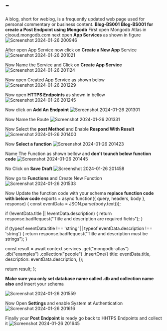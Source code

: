 # -
A blog, short for weblog, is a frequently updated web page used for personal commentary or business content. 
**Blog-BS001**
**Blog-BS001 for create a Post Endpoint using Mongodb**
First open Mongodb Atlas in clooud.mongodb.com
next open **App Services** as shown in figure
![Screenshot 2024-01-26 200946](https://github.com/sattisatyanarayanareddy/-/assets/113776283/54507c84-0b63-4ee2-819b-feb4ae90d44c)

After open App Service now click on **Create a New App** Service
![Screenshot 2024-01-26 201021](https://github.com/sattisatyanarayanareddy/-/assets/113776283/db1902a0-0e5a-4990-b6a5-3430d1403a67)

Now Name the Service and Click on **Create App Service**
![Screenshot 2024-01-26 201124](https://github.com/sattisatyanarayanareddy/-/assets/113776283/a61f8fa7-2440-4ab2-bc08-a0a629602a06)

Now open Created App Service as shown below
![Screenshot 2024-01-26 201229](https://github.com/sattisatyanarayanareddy/-/assets/113776283/8c687d7c-1ad2-4321-ae40-7865faee41f6)

Now open **HTTPS Endpoints** as shown in bellow
![Screenshot 2024-01-26 201245](https://github.com/sattisatyanarayanareddy/-/assets/113776283/80a90d28-33d9-47b4-8e40-defe44bbdfaf)

Now click on **Add An Endpoint**
![Screenshot 2024-01-26 201301](https://github.com/sattisatyanarayanareddy/-/assets/113776283/f606d4fc-4d51-429b-a231-d3b7522331e3)

Now Name the Route
![Screenshot 2024-01-26 201331](https://github.com/sattisatyanarayanareddy/-/assets/113776283/908293e6-8add-4855-8b95-fa2eecee6093)

Now Select the **post Method** and Enable **Respond With Result**
![Screenshot 2024-01-26 201400](https://github.com/sattisatyanarayanareddy/-/assets/113776283/e5c1ca0b-e2a8-4ed0-82c5-8f0b4768deed)

Now **Select a function**
![Screenshot 2024-01-26 201423](https://github.com/sattisatyanarayanareddy/-/assets/113776283/ab5b996d-d5c8-4f14-a18d-87e347da921c)

Name The Function as shown bellow and **don't tounch below function code**
![Screenshot 2024-01-26 201445](https://github.com/sattisatyanarayanareddy/-/assets/113776283/24be8dd6-83ea-4bd0-8cda-7243e1fbdeba)

No Click on **Save Draft**
![Screenshot 2024-01-26 201458](https://github.com/sattisatyanarayanareddy/-/assets/113776283/5c645d11-1efb-4bc7-90b2-1acde4ba4547)

Now go to **Functions** and Create New Function
![Screenshot 2024-01-26 201533](https://github.com/sattisatyanarayanareddy/-/assets/113776283/736272cb-6203-4406-96ab-b4ed7d70de0b)

Now Update the function code with your schema
**replace function code with below code**
exports = async function({ query, headers, body }, response) {
  const eventData = JSON.parse(body.text());


  if (!eventData.title || !eventData.description) {
    return response.badRequest("Title and description are required fields");
  }


  if (typeof eventData.title !== 'string' || typeof eventData.description !== 'string') {
    return response.badRequest("Title and description must be strings");
  }

  const result = await context.services
    .get("mongodb-atlas")
    .db("examples")
    .collection("people")
    .insertOne({
      title: eventData.title,
      description: eventData.description,
    });

  return result;
};

**Make sure you only set database name called .db and collection name also** and insert your schema

![Screenshot 2024-01-26 201559](https://github.com/sattisatyanarayanareddy/-/assets/113776283/8433dcce-afab-4211-964e-c34458cbac9e)

Now Open **Settings** and enable System at Authentication
![Screenshot 2024-01-26 201616](https://github.com/sattisatyanarayanareddy/-/assets/113776283/451fd449-ccaf-426a-864d-f7ce036a956c)

Finally your **Post Endpoint** is ready go back to HHTPS Endpoints and collect it
![Screenshot 2024-01-26 201645](https://github.com/sattisatyanarayanareddy/-/assets/113776283/acc0e2d6-0d51-4545-9a79-d1684e3db9fb)
